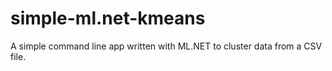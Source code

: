 # simple-ml.net-kmeans
A simple command line app written with ML.NET to cluster data from a CSV file. 
